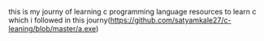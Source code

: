 this is my journy of learning c programming language
resources to learn c which i followed in this journy(https://github.com/satyamkale27/c-leaning/blob/master/a.exe)
